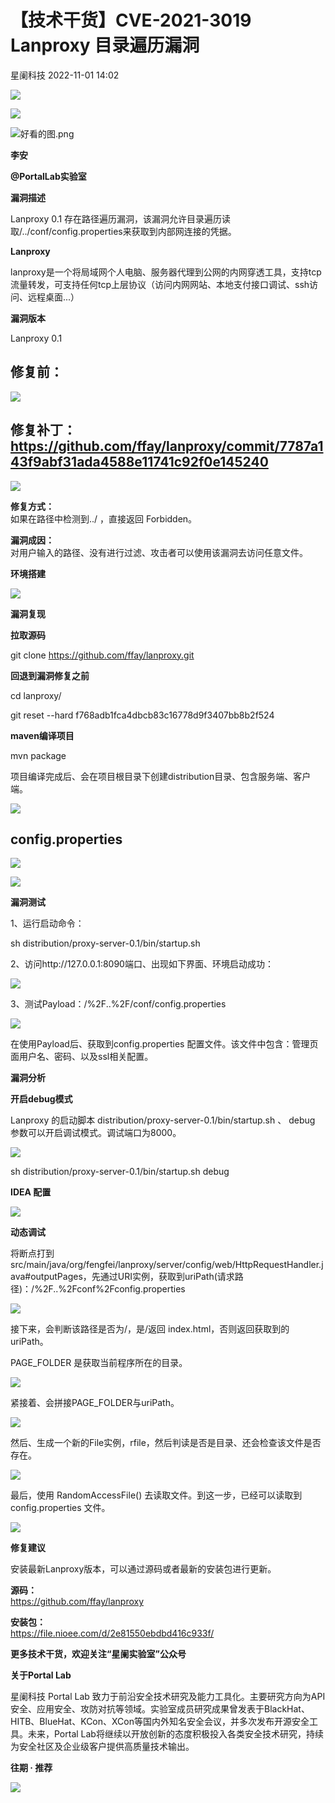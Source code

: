 #  【技术干货】CVE-2021-3019 Lanproxy 目录遍历漏洞   
 星阑科技   2022-11-01 14:02  
  
![](https://mmbiz.qpic.cn/mmbiz_gif/Cc8QqLUKOeiaFHTFtiatmEIxZQcXOHfyr6GOBM88IeMm28ybjSAHEJKicuQxPxN5L5NFZ5mza2NOnuokf9ant2fUQ/640?wx_fmt=gif "")  
  
![](https://mmbiz.qpic.cn/mmbiz_png/wfFYMXc5G1NSkNgX8voWSJmuSUlcQtsLKWSxBUmsxRCOqbNibhhXFuhtfXiak5ibYGMcEGD9yzzIy4qVq1Q5a63IQ/640?wx_fmt=png&wxfrom=5&wx_lazy=1&wx_co=1 "")  
  
![](https://mmbiz.qpic.cn/mmbiz_png/wfFYMXc5G1NSkNgX8voWSJmuSUlcQtsLgZE9TXJrsxHuabVS0UbocSyplzJJ0pxtQQZpAzIBdZwlByjZ3qUUAQ/640?wx_fmt=png&wxfrom=5&wx_lazy=1&wx_co=1 "好看的图.png")  
  
**李安**  
  
**@PortalLab实验室**  
  
**漏洞描述**  
  
Lanproxy 0.1 存在路径遍历漏洞，该漏洞允许目录遍历读取/../conf/config.properties来获取到内部网连接的凭据。  
  
**Lanproxy**  
  
lanproxy是一个将局域网个人电脑、服务器代理到公网的内网穿透工具，支持tcp流量转发，可支持任何tcp上层协议（访问内网网站、本地支付接口调试、ssh访问、远程桌面...）  
  
**漏洞版本**  
  
Lanproxy 0.1  
## 修复前：  
  
![](https://mmbiz.qpic.cn/mmbiz_jpg/wfFYMXc5G1MoAsYvBMESs0VKFUPXLfJHCp022BTYCOtjsqAjty1KrOEoAq8zZH2GXWjxYH5SqWyzhOfOuLmWag/640?wx_fmt=jpeg&wxfrom=5&wx_lazy=1&wx_co=1 "")  
  
## 修复补丁：https://github.com/ffay/lanproxy/commit/7787a143f9abf31ada4588e11741c92f0e145240  
  
![](https://mmbiz.qpic.cn/mmbiz_jpg/wfFYMXc5G1MoAsYvBMESs0VKFUPXLfJHFoDTbiajDIDeFY7Wgs8o3WCyZf5ib8J64hrAG8UcGLMql7owYsZnpVnA/640?wx_fmt=jpeg&wxfrom=5&wx_lazy=1&wx_co=1 "")  
  
  
**修复方式：**  
如果在路径中检测到../ ，直接返回 Forbidden。  
  
**漏洞成因：**  
对用户输入的路径、没有进行过滤、攻击者可以使用该漏洞去访问任意文件。  
  
**环境搭建**  
  
![](https://mmbiz.qpic.cn/mmbiz_png/wfFYMXc5G1MoAsYvBMESs0VKFUPXLfJHMxghbywvnj2Mlqtp5nmdCc8YgNMDPzhJGv44jBcgiaicep4RCYPJumww/640?wx_fmt=png&wxfrom=5&wx_lazy=1&wx_co=1 "")  
  
**漏洞复现**  
  
**拉取源码**  
  
git clone https://github.com/ffay/lanproxy.git  
  
**回退到漏洞修复之前**  
  
cd lanproxy/  
  
git reset --hard f768adb1fca4dbcb83c16778d9f3407bb8b2f524  
  
**maven编译项目**  
  
mvn package  
  
项目编译完成后、会在项目根目录下创建distribution目录、包含服务端、客户端。  
  
![](https://mmbiz.qpic.cn/mmbiz_jpg/wfFYMXc5G1MoAsYvBMESs0VKFUPXLfJHeJar2agqvGR7ltMa0Raq1KUDPGAhy5YSkx7In5jE8MmWDy6dgpziaXA/640?wx_fmt=jpeg&wxfrom=5&wx_lazy=1&wx_co=1 "")  
## config.properties  
  
![](https://mmbiz.qpic.cn/mmbiz_png/wfFYMXc5G1MoAsYvBMESs0VKFUPXLfJH72ysiarX35xdE8kHErOkz3mLqyjkDPWOdAJlaE3X6lxS7tft78lEevw/640?wx_fmt=png&wxfrom=5&wx_lazy=1&wx_co=1 "")  
  
![](https://mmbiz.qpic.cn/mmbiz_jpg/wfFYMXc5G1MoAsYvBMESs0VKFUPXLfJHpeibAcpyTNCR5AcCV8YWZUxnibcMkmAvwHpMuibf8hH27SkMqM2pnnD9w/640?wx_fmt=jpeg&wxfrom=5&wx_lazy=1&wx_co=1 "")  
  
**漏洞测试**  
  
1、运行启动命令：  
  
sh distribution/proxy-server-0.1/bin/startup.sh  
  
2、访问http://127.0.0.1:8090端口、出现如下界面、环境启动成功：  
  
![](https://mmbiz.qpic.cn/mmbiz_jpg/wfFYMXc5G1MoAsYvBMESs0VKFUPXLfJHtzTSVwmKJxjZUiaB6UkJ3wakTIJIPx6cOfBHSKiaeDwNLR5ABIwRNKdQ/640?wx_fmt=jpeg&wxfrom=5&wx_lazy=1&wx_co=1 "")  
  
3、测试Payload：/%2F..%2F/conf/config.properties  
  
![](https://mmbiz.qpic.cn/mmbiz_jpg/wfFYMXc5G1MoAsYvBMESs0VKFUPXLfJHpoPLqEmhDJjvB97n0aKjC2xTymVKF3YeX4PBS5LRRc7r5ickUpVRWIQ/640?wx_fmt=jpeg&wxfrom=5&wx_lazy=1&wx_co=1 "")  
  
在使用Payload后、获取到config.properties 配置文件。该文件中包含：管理页面用户名、密码、以及ssl相关配置。  
  
**漏洞分析**  
  
**开启debug模式**  
  
Lanproxy 的启动脚本 distribution/proxy-server-0.1/bin/startup.sh 、 debug 参数可以开启调试模式。调试端口为8000。  
  
![](https://mmbiz.qpic.cn/mmbiz_jpg/wfFYMXc5G1MoAsYvBMESs0VKFUPXLfJHZylOPmOqOLWnG1ZjpibcCt5AibsZwG2BwGvwEHG4wXocPehmFNjk8A9A/640?wx_fmt=jpeg&wxfrom=5&wx_lazy=1&wx_co=1 "")  
  
sh distribution/proxy-server-0.1/bin/startup.sh debug  
  
**IDEA 配置**  
  
![](https://mmbiz.qpic.cn/mmbiz_jpg/wfFYMXc5G1MoAsYvBMESs0VKFUPXLfJHkXC05m0LfkMVD3Hc52HQvcrLW8CvXDae7wfVQPWoC5ZUVCT9P0vzTg/640?wx_fmt=jpeg&wxfrom=5&wx_lazy=1&wx_co=1 "")  
  
**动态调试**  
  
将断点打到 src/main/java/org/fengfei/lanproxy/server/config/web/HttpRequestHandler.java#outputPages，先通过URI实例，获取到uriPath(请求路径)：/%2F..%2Fconf%2Fconfig.properties  
  
![](https://mmbiz.qpic.cn/mmbiz_jpg/wfFYMXc5G1MoAsYvBMESs0VKFUPXLfJHXLaXwoVVgz94xDibYnzOf1bk3ribTtLrfNLArzRZYs9pwtrbPR3mZocA/640?wx_fmt=jpeg&wxfrom=5&wx_lazy=1&wx_co=1 "")  
  
接下来，会判断该路径是否为/，是/返回 index.html，否则返回获取到的uriPath。  
  
PAGE_FOLDER 是获取当前程序所在的目录。  
  
![](https://mmbiz.qpic.cn/mmbiz_jpg/wfFYMXc5G1MoAsYvBMESs0VKFUPXLfJH5G6PLKn8EfJegaGmWb33EAicPxia4S17icdyzxI4Kr1LkTaibf0THfkiaAQ/640?wx_fmt=jpeg&wxfrom=5&wx_lazy=1&wx_co=1 "")  
  
紧接着、会拼接PAGE_FOLDER与uriPath。  
  
![](https://mmbiz.qpic.cn/mmbiz_jpg/wfFYMXc5G1MoAsYvBMESs0VKFUPXLfJHcyBFStIkVtFEPibJ9thrTk4QQT27Ul4214icPaicEZWk2HGMStzicsk9vA/640?wx_fmt=jpeg&wxfrom=5&wx_lazy=1&wx_co=1 "")  
  
然后、生成一个新的File实例，rfile，然后判读是否是目录、还会检查该文件是否存在。  
  
![](https://mmbiz.qpic.cn/mmbiz_jpg/wfFYMXc5G1MoAsYvBMESs0VKFUPXLfJHmzEbg6yxvibch5uywYZsMswXgKKp31xrsFkiboxfDVt3F8ALDoJpPic9w/640?wx_fmt=jpeg&wxfrom=5&wx_lazy=1&wx_co=1 "")  
  
最后，使用 RandomAccessFile() 去读取文件。到这一步，已经可以读取到 config.properties 文件。  
  
![](https://mmbiz.qpic.cn/mmbiz_jpg/wfFYMXc5G1MoAsYvBMESs0VKFUPXLfJHKBQfTXF4lnbdQUl6VEe5IlPge8zjoXg4zzibnGPxjibVcH343nUnWDtA/640?wx_fmt=jpeg&wxfrom=5&wx_lazy=1&wx_co=1 "")  
  
**修复建议**  
  
安装最新Lanproxy版本，可以通过源码或者最新的安装包进行更新。  
  
**源码：**  
https://github.com/ffay/lanproxy  
  
**安装包：**  
https://file.nioee.com/d/2e81550ebdbd416c933f/  
  
**更多技术干货，欢迎关注“星阑实验室”公众号**  
  
  
**关于Portal Lab**  
  
星阑科技 Portal Lab 致力于前沿安全技术研究及能力工具化。主要研究方向为API 安全、应用安全、攻防对抗等领域。实验室成员研究成果曾发表于BlackHat、HITB、BlueHat、KCon、XCon等国内外知名安全会议，并多次发布开源安全工具。未来，Portal Lab将继续以开放创新的态度积极投入各类安全技术研究，持续为安全社区及企业级客户提供高质量技术输出。  
  
**往期 · 推荐**  
  
  
  
[](http://mp.weixin.qq.com/s?__biz=Mzg5NjEyMjA5OQ==&mid=2247492888&idx=1&sn=219ad26c37836f5cdefc5f41dea620c0&chksm=c0074884f770c192f60f651f3e0c6a0f293b38a59d9499a89cd1b9c2e2d8cbc4dd4620783ed1&scene=21#wechat_redirect)  
  
[](http://mp.weixin.qq.com/s?__biz=Mzg5NjEyMjA5OQ==&mid=2247492771&idx=1&sn=5bc86cbf62a83db69b1b1919ad86273b&chksm=c007493ff770c0290f199daef6b03bd09f9f85e35c5179c3ca8fe062623ecc27522b45850f0a&scene=21#wechat_redirect)  
  
[](http://mp.weixin.qq.com/s?__biz=Mzg5NjEyMjA5OQ==&mid=2247492691&idx=1&sn=7f4fdf863953280d024c2ae7144badff&chksm=c00749cff770c0d98d9848f5415e2c7b395add84d39e4ab51172549c024d36cfc80af23ad43e&scene=21#wechat_redirect)  
  
[](http://mp.weixin.qq.com/s?__biz=Mzg5NjEyMjA5OQ==&mid=2247492617&idx=1&sn=103b4a185c02f1435ddcc1778bd038e6&chksm=c0074995f770c08374efe7cda4e53a8991a867e2b1b73fe05f0f4a32335756a56c77483ee75f&scene=21#wechat_redirect)  
  
![](https://mmbiz.qpic.cn/mmbiz_gif/Cc8QqLUKOehwcHoxicoOah5mxDjLHMZ9RHUxNeibERphRXOj3AEupxt7JyOt3LF1RmmWQibYmicTv2DxM93iaEJhLxw/640?wx_fmt=gif&wxfrom=5&wx_lazy=1 "")  
  
